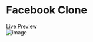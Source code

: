# Facebook Clone
<a href="https://tahmid122.github.io/facebook-clone/">Live Preview</a>  
![image](https://github.com/tahmid122/facebook-clone/assets/103018071/5858c330-5163-4f25-bc78-30ee4c101c44)
